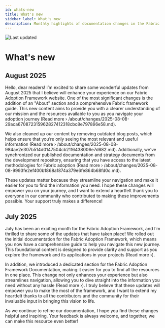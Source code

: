 ```yaml
---
id: whats-new
title: What's new
sidebar_label: What's new
description: Monthly highlights of documentation changes in the Fabric Adoption Framework.
---
```


![Last updated](https://img.shields.io/badge/last%20updated-"2025--08--08-brightgreen)

# What's new

## August 2025

Hello, dear readers! I’m excited to share some wonderful updates from August 2025 that I believe will enhance your experience on our Fabric Adoption Framework website. One of the most significant changes is the addition of an "About" section and a comprehensive Fabric framework guide. This new content aims to provide you with a clearer understanding of our mission and the resources available to you as you navigate your adoption journey (Read more › /about/changes/2025-08-08-29aca670872315962827412318cbc8e797896e58.md). 

We also cleaned up our content by removing outdated blog posts, which helps ensure that you’re only seeing the most relevant and useful information (Read more › /about/changes/2025-08-08-984ae2e307b514d0147504cb21f6438006e7d682.md). Additionally, we’ve synchronized our published documentation and strategy documents from the development repository, ensuring that you have access to the latest methodologies for Fabric adoption (Read more › /about/changes/2025-08-08-9993fe2ef400b1868a1874a379e6fe864b68fd0c.md). 

These updates matter because they streamline your navigation and make it easier for you to find the information you need. I hope these changes will empower you on your journey, and I want to extend a heartfelt thank you to everyone in our community who contributed to making these improvements possible. Your support truly makes a difference!

## July 2025

July has been an exciting month for the Fabric Adoption Framework, and I’m thrilled to share some of the updates that have taken place! We rolled out the initial documentation for the Fabric Adoption Framework, which means you now have a comprehensive guide to help you navigate this new journey. This foundational content is designed to provide clarity and support as you explore the framework and its applications in your projects (Read more ›). 

In addition, we introduced a dedicated section for the Fabric Adoption Framework Documentation, making it easier for you to find all the resources in one place. This change not only enhances your experience but also streamlines navigation, allowing you to dive straight into the information you need without any hassle (Read more ›). I truly believe that these updates will empower you to make the most of the framework, and I want to extend my heartfelt thanks to all the contributors and the community for their invaluable input in bringing this vision to life. 

As we continue to refine our documentation, I hope you find these changes helpful and inspiring. Your feedback is always welcome, and together, we can make this resource even better!

